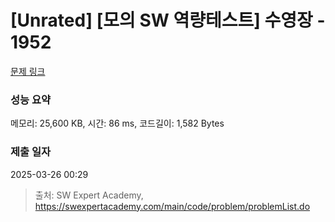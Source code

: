 # [Unrated] [모의 SW 역량테스트] 수영장 - 1952 

[문제 링크](https://swexpertacademy.com/main/code/problem/problemDetail.do?contestProbId=AV5PpFQaAQMDFAUq) 

### 성능 요약

메모리: 25,600 KB, 시간: 86 ms, 코드길이: 1,582 Bytes

### 제출 일자

2025-03-26 00:29



> 출처: SW Expert Academy, https://swexpertacademy.com/main/code/problem/problemList.do